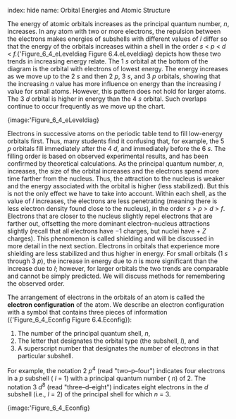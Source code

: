 index: hide
name: Orbital Energies and Atomic Structure

The energy of atomic orbitals increases as the principal quantum number,  *n*, increases. In any atom with two or more electrons, the repulsion between the electrons makes energies of subshells with different values of  *l* differ so that the energy of the orbitals increases within a shell in the order  *s* <  *p* <  *d* <  *f.*{'Figure_6_4_eLeveldiag Figure 6.4.eLeveldiag} depicts how these two trends in increasing energy relate. The 1 *s* orbital at the bottom of the diagram is the orbital with electrons of lowest energy. The energy increases as we move up to the 2 *s* and then 2 *p*, 3 *s*, and 3 *p* orbitals, showing that the increasing  *n* value has more influence on energy than the increasing  *l* value for small atoms. However, this pattern does not hold for larger atoms. The 3 *d* orbital is higher in energy than the 4 *s* orbital. Such overlaps continue to occur frequently as we move up the chart.


{image:'Figure_6_4_eLeveldiag}
        

Electrons in successive atoms on the periodic table tend to fill low-energy orbitals first. Thus, many students find it confusing that, for example, the 5 *p* orbitals fill immediately after the 4 *d*, and immediately before the 6 *s*. The filling order is based on observed experimental results, and has been confirmed by theoretical calculations. As the principal quantum number,  *n*, increases, the size of the orbital increases and the electrons spend more time farther from the nucleus. Thus, the attraction to the nucleus is weaker and the energy associated with the orbital is higher (less stabilized). But this is not the only effect we have to take into account. Within each shell, as the value of  *l* increases, the electrons are less penetrating (meaning there is less electron density found close to the nucleus), in the order  *s* >  *p* >  *d* >  *f*. Electrons that are closer to the nucleus slightly repel electrons that are farther out, offsetting the more dominant electron–nucleus attractions slightly (recall that all electrons have −1 charges, but nuclei have + *Z* charges). This phenomenon is called shielding and will be discussed in more detail in the next section. Electrons in orbitals that experience more shielding are less stabilized and thus higher in energy. For small orbitals (1 *s* through 3 *p*), the increase in energy due to  *n* is more significant than the increase due to  *l*; however, for larger orbitals the two trends are comparable and cannot be simply predicted. We will discuss methods for remembering the observed order.

The arrangement of electrons in the orbitals of an atom is called the  **electron configuration** of the atom. We describe an electron configuration with a symbol that contains three pieces of information ({'Figure_6_4_Econfig Figure 6.4.Econfig}):

  1. The number of the principal quantum shell,  *n*,
  2. The letter that designates the orbital type (the subshell,  *l*), and
  3. A superscript number that designates the number of electrons in that particular subshell.

For example, the notation 2 *p*<sup>4</sup> (read "two–p–four") indicates four electrons in a  *p* subshell ( *l* = 1) with a principal quantum number ( *n*) of 2. The notation 3 *d*<sup>8</sup> (read "three–d–eight") indicates eight electrons in the  *d* subshell (i.e.,  *l* = 2) of the principal shell for which  *n* = 3.


{image:'Figure_6_4_Econfig}
        
